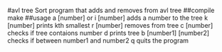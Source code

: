 #avl tree
Sort program that adds and removes from avl tree
##compile
make
##usage
a [number] or i [number]
adds a number to the tree
k [number]
prints kth smallest
r [number]
removes from tree
c [number]
checks if tree contaions number
d 
prints tree
b [number1] [number2]
checks if between number1 and number2
q
quits the program
